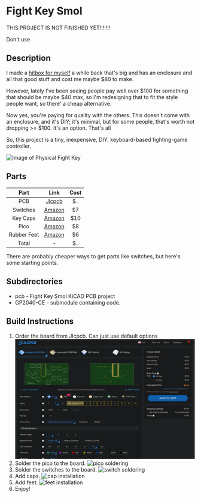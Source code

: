 # Fight Key Smol

THIS PROJECT IS NOT FINISHED YET!!!!!!!

Don't use

## Description

I made a [hitbox for myself]() a while back that's big and has an enclosure and all that good stuff and cost me maybe $80 to make.

However, lately I've been seeing people pay well over $100 for something that should be maybe $40 max, so I'm redesigning that to fit the style people want, so there' a cheap alternative.

Now yes, you're paying for quality with the others. This doesn't come with an enclosure, and it's DIY; it's minimal, but for some people, that's worth not dropping >= $100. It's an option. That's all

So, this project is a tiny, inexpensive, DIY, keyboard-based fighting-game controller.

![Image of Physical Fight Key](/pics/fk-smol.jpg)

## Parts

| Part        | Link                          | Cost |
|:-----------:|:-----------------------------:|:----:|
| PCB         | [Jlcpcb](https://jlcpcb.com/) | $..  |
| Switches    | [Amazon][SwitchLink]          | $7   |
| Key Caps    | [Amazon][CapLink]             | $10  |
| Pico        | [Amazon][PicoLink]            | $8   |
| Rubber Feet | [Amazon][FeetLink]            | $6   |
| Total       | -                             | $..  |

There are probably cheaper ways to get parts like switches, but here's some starting points.

[SwitchLink]: https://www.amazon.com/Keyswitch-Replaceable-Switches-Mechanical-Keyboard/dp/B07V4S3QDK/ref=sr_1_1?crid=2KVKUIIAKWWWM&keywords=cherry+mx&qid=1680653938&refinements=p_85%3A2470955011&rnid=2470954011&rps=1&s=electronics&sprefix=cherry+mx%2Celectronics%2C119&sr=1-1 "Amazon"

[CapLink]: https://www.amazon.com/Keycap-Keycaps-Percent-Mechanical-Keyboard/dp/B08BR8KSNM/ref=sr_1_33?crid=1NH5LM0OYZRB3&keywords=cherry+mx+keycaps&qid=1680653223&refinements=p_85%3A2470955011&rnid=2470954011&rps=1&s=electronics&sprefix=cherry+mx+key+cap%2Celectronics%2C118&sr=1-33 "Amazon"

[PicoLink]: https://www.amazon.com/seeed-studio-Raspberry-Microcontroller-Dual-core/dp/B08TQSDP28/ref=sr_1_5?crid=2AFT7S4T0WLWI&keywords=raspberry+pi+pico&qid=1680652784&s=electronics&sprefix=raspberry+pi+pico%2Celectronics%2C132&sr=1-5 "Amazon"

[FeetLink]: https://www.amazon.com/UOTOO-Laptop-Diameter-Replacement-MacBook/dp/B087774VG5/ref=sr_1_3?crid=F02BRHEO012B&keywords=sticky+rubber+feet&qid=1680652823&s=electronics&sprefix=sticky+rubber+feet%2Celectronics%2C111&sr=1-3 "Amazon"

## Subdirectories

- pcb - Fight Key Smol KiCAD PCB project
- GP2040-CE - submodule containing code.

## Build Instructions

1. Order the board from Jlcpcb. Can just use default options
   ![jlcpcb order](pics/jlcpcb-order.png)
2. Solder the pico to the board.
   ![pico soldering](pics/pico-soldering.png)
3. Solder the switches to the board.
   ![switch soldering](pics/switch-soldering.png)
4. Add caps.
   ![cap installation](pics/cap-installation.png)
5. Add feet.
   ![feet installation](pics/feet-installation.png)
6. Enjoy!

